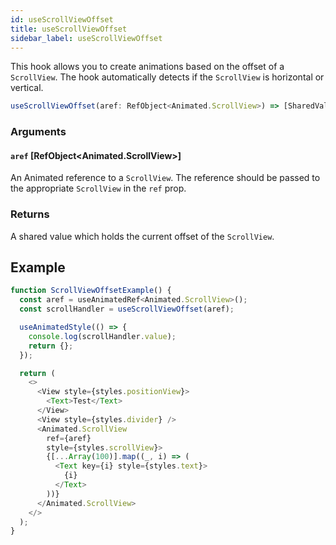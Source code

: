 ```yaml
---
id: useScrollViewOffset
title: useScrollViewOffset
sidebar_label: useScrollViewOffset
---
```


This hook allows you to create animations based on the offset of a `ScrollView`.
The hook automatically detects if the `ScrollView` is horizontal or vertical.

```js
useScrollViewOffset(aref: RefObject<Animated.ScrollView>) => [SharedValue<number>]
```

### Arguments

#### `aref` [RefObject&lt;Animated.ScrollView&gt;]

An Animated reference to a `ScrollView`. The reference should be passed to the
appropriate `ScrollView` in the `ref` prop.

### Returns

A shared value which holds the current offset of the `ScrollView`.

## Example

```js
function ScrollViewOffsetExample() {
  const aref = useAnimatedRef<Animated.ScrollView>();
  const scrollHandler = useScrollViewOffset(aref);

  useAnimatedStyle(() => {
    console.log(scrollHandler.value);
    return {};
  });

  return (
    <>
      <View style={styles.positionView}>
        <Text>Test</Text>
      </View>
      <View style={styles.divider} />
      <Animated.ScrollView
        ref={aref}
        style={styles.scrollView}>
        {[...Array(100)].map((_, i) => (
          <Text key={i} style={styles.text}>
            {i}
          </Text>
        ))}
      </Animated.ScrollView>
    </>
  );
}
```